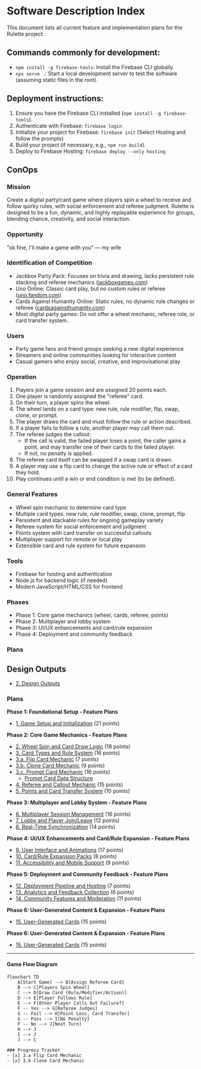 # Software Description Index

This document lists all current feature and implementation plans for the Rulette project.

## Commands commonly for development:
- `npm install -g firebase-tools`: Install the Firebase CLI globally.
- `npx serve .`: Start a local development server to test the software (assuming static files in the root).

## Deployment instructions:
1. Ensure you have the Firebase CLI installed (`npm install -g firebase-tools`).
2. Authenticate with Firebase: `firebase login`
3. Initialize your project for Firebase: `firebase init` (Select Hosting and follow the prompts)
4. Build your project (if necessary, e.g., `npm run build`).
5. Deploy to Firebase Hosting: `firebase deploy --only hosting`

## ConOps

### Mission
Create a digital party/card game where players spin a wheel to receive and follow quirky rules, with social enforcement and referee judgment. Rulette is designed to be a fun, dynamic, and highly replayable experience for groups, blending chance, creativity, and social interaction.

### Opportunity
"ok fine, I'll make a game with you"
— my wife

### Identification of Competition
- Jackbox Party Pack: Focuses on trivia and drawing, lacks persistent rule stacking and referee mechanics ([jackboxgames.com](https://jackboxgames.com))
- Uno Online: Classic card play, but no custom rules or referee ([uno.fandom.com](https://uno.fandom.com))
- Cards Against Humanity Online: Static rules, no dynamic rule changes or referee ([cardsagainsthumanity.com](https://cardsagainsthumanity.com))
- Most digital party games: Do not offer a wheel mechanic, referee role, or card transfer system.

### Users
- Party game fans and friend groups seeking a new digital experience
- Streamers and online communities looking for interactive content
- Casual gamers who enjoy social, creative, and improvisational play

### Operation
1. Players join a game session and are assigned 20 points each.
2. One player is randomly assigned the "referee" card.
3. On their turn, a player spins the wheel.
4. The wheel lands on a card type: new rule, rule modifier, flip, swap, clone, or prompt.
5. The player draws the card and must follow the rule or action described.
6. If a player fails to follow a rule, another player may call them out.
7. The referee judges the callout:
    - If the call is valid, the failed player loses a point, the caller gains a point, and may transfer one of their cards to the failed player.
    - If not, no penalty is applied.
8. The referee card itself can be swapped if a swap card is drawn.
9. A player may use a flip card to change the active rule or effect of a card they hold.
10. Play continues until a win or end condition is met (to be defined).

### General Features
- Wheel spin mechanic to determine card type
- Multiple card types: new rule, rule modifier, swap, clone, prompt, flip
- Persistent and stackable rules for ongoing gameplay variety
- Referee system for social enforcement and judgment
- Points system with card transfer on successful callouts
- Multiplayer support for remote or local play
- Extensible card and rule system for future expansion

### Tools
- Firebase for hosting and authentication
- Node.js for backend logic (if needed)
- Modern JavaScript/HTML/CSS for frontend

### Phases
- Phase 1: Core game mechanics (wheel, cards, referee, points)
- Phase 2: Multiplayer and lobby system
- Phase 3: UI/UX enhancements and card/rule expansion
- Phase 4: Deployment and community feedback

### Plans
## Design Outputs
- [2. Design Outputs](2-outputs.md)

### Plans
**Phase 1: Foundational Setup - Feature Plans**
- [1. Game Setup and Initialization](plan1-game_setup_and_initialization.md) (21 points)

**Phase 2: Core Game Mechanics - Feature Plans**
- [2. Wheel Spin and Card Draw Logic](plan2-wheel_spin_and_card_draw_logic.md) (18 points)
- [3. Card Types and Rule System](plan3-card_types_and_rule_system.md) (16 points)
- [3.a. Flip Card Mechanic](plan3.a-flip_card_mechanic.md) (7 points)
- [3.b. Clone Card Mechanic](plan3.b-clone_card_mechanic.md) (9 points)
- [3.c. Prompt Card Mechanic](plan3.c-prompt_card_mechanic.md) (16 points)
    - [Prompt Card Data Structure](prompt_card_data_structure.md)
- [4. Referee and Callout Mechanic](plan4-referee_and_callout_mechanic.md) (15 points)
- [5. Points and Card Transfer System](plan5-points_and_card_transfer_system.md) (10 points)

**Phase 3: Multiplayer and Lobby System - Feature Plans**
- [6. Multiplayer Session Management](plan6-multiplayer_session_management.md) (16 points)
- [7. Lobby and Player Join/Leave](plan7-lobby_and_player_join_leave.md) (12 points)
- [8. Real-Time Synchronization](plan8-real_time_synchronization.md) (14 points)

**Phase 4: UI/UX Enhancements and Card/Rule Expansion - Feature Plans**
- [9. User Interface and Animations](plan9-user_interface_and_animations.md) (17 points)
- [10. Card/Rule Expansion Packs](plan10-card_rule_expansion_packs.md) (8 points)
- [11. Accessibility and Mobile Support](plan11-accessibility_and_mobile_support.md) (9 points)

**Phase 5: Deployment and Community Feedback - Feature Plans**
- [12. Deployment Pipeline and Hosting](plan12-deployment_pipeline_and_hosting.md) (7 points)
- [13. Analytics and Feedback Collection](plan13-analytics_and_feedback_collection.md) (6 points)
- [14. Community Features and Moderation](plan14-community_features_and_moderation.md) (11 points)

**Phase 6: User-Generated Content & Expansion - Feature Plans**
- [15. User-Generated Cards](plan15-user_generated_cards.md) (15 points)

**Phase 6: User-Generated Content & Expansion - Feature Plans**
- [15. User-Generated Cards](plan15-user_generated_cards.md) (15 points)

---

#### Game Flow Diagram

```mermaid
flowchart TD
    A[Start Game] --> B[Assign Referee Card]
    B --> C[Players Spin Wheel]
    C --> D[Draw Card (Rule/Modifier/Action)]
    D --> E[Player Follows Rule]
    E --> F[Other Player Calls Out Failure?]
    F -- Yes --> G[Referee Judges]
    G -- Fail --> H[Point Loss, Card Transfer]
    G -- Pass --> I[No Penalty]
    F -- No --> J[Next Turn]
    H --> J
    I --> J
    J --> C

### Progress Tracker
- [x] 3.a Flip Card Mechanic
- [x] 3.b Clone Card Mechanic
